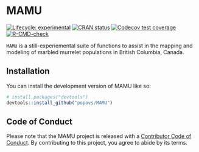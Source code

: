 
<!-- README.md is generated from README.Rmd. Please edit that file -->

# MAMU

<!-- badges: start -->

[![Lifecycle:
experimental](https://img.shields.io/badge/lifecycle-experimental-orange.svg)](https://lifecycle.r-lib.org/articles/stages.html#experimental)
[![CRAN
status](https://www.r-pkg.org/badges/version/MAMU)](https://CRAN.R-project.org/package=MAMU)
[![Codecov test
coverage](https://codecov.io/gh/popovs/MAMU/branch/main/graph/badge.svg)](https://app.codecov.io/gh/popovs/MAMU?branch=main)
[![R-CMD-check](https://github.com/popovs/MAMU/workflows/R-CMD-check/badge.svg)](https://github.com/popovs/MAMU/actions)
<!-- badges: end -->

`MAMU` is a still-experiemental suite of functions to assist in the mapping and modeling of marbled murrelet populations in British Columbia, Canada. 

## Installation

You can install the development version of MAMU like so:

``` r
# install.packages("devtools")
devtools::install_github("popovs/MAMU")
```

## Code of Conduct

Please note that the MAMU project is released with a [Contributor Code
of
Conduct](https://contributor-covenant.org/version/2/0/CODE_OF_CONDUCT.html).
By contributing to this project, you agree to abide by its terms.

